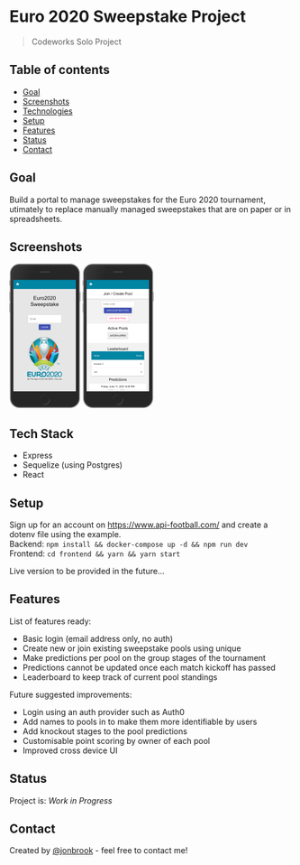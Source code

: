 # Euro 2020 Sweepstake Project

> Codeworks Solo Project

## Table of contents

- [Goal](#goal)
- [Screenshots](#screenshots)
- [Technologies](#technologies)
- [Setup](#setup)
- [Features](#features)
- [Status](#status)
- [Contact](#contact)

## Goal

Build a portal to manage sweepstakes for the Euro 2020 tournament, utimately to replace manually managed sweepstakes that are on paper or in spreadsheets.

## Screenshots

<img src="img/login.png" width="25%">
<img src="img/main.png" width="25%">

## Tech Stack

- Express
- Sequelize (using Postgres)
- React

## Setup

Sign up for an account on https://www.api-football.com/ and create a dotenv file using the example.\
Backend: `npm install && docker-compose up -d && npm run dev`\
Frontend: `cd frontend && yarn && yarn start`

Live version to be provided in the future...

## Features

List of features ready:

- Basic login (email address only, no auth)
- Create new or join existing sweepstake pools using unique
- Make predictions per pool on the group stages of the tournament
- Predictions cannot be updated once each match kickoff has passed
- Leaderboard to keep track of current pool standings

Future suggested improvements:

- Login using an auth provider such as Auth0
- Add names to pools in to make them more identifiable by users
- Add knockout stages to the pool predictions
- Customisable point scoring by owner of each pool
- Improved cross device UI

## Status

Project is: _Work in Progress_

## Contact

Created by [@jonbrook](https://github.com/jonbrook) - feel free to contact me!
